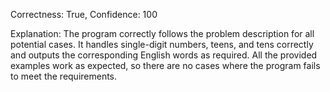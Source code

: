 Correctness: True, Confidence: 100

Explanation: The program correctly follows the problem description for all potential cases. It handles single-digit numbers, teens, and tens correctly and outputs the corresponding English words as required. All the provided examples work as expected, so there are no cases where the program fails to meet the requirements.